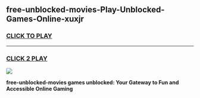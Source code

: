 
## free-unblocked-movies-Play-Unblocked-Games-Online-xuxjr
<h3>
<a href="https://premium76.site?title=free-unblocked-movies&ref=25A">CLICK TO PLAY</a></h3>
<hr>

<h3>
<a href="https://premium76.site?title=free-unblocked-movies&ref=25A">CLICK 2 PLAY</a>
  
</h3>

<a href="https://premium76.site?title=free-unblocked-movies&ref=25A"><img src="https://clearcache.store/games.png"></a>


**free-unblocked-movies games unblocked: Your Gateway to Fun and Accessible Online Gaming**
